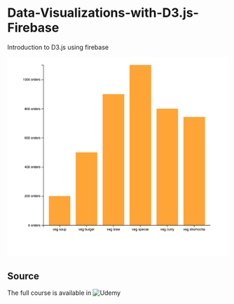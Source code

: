 # Data-Visualizations-with-D3.js-Firebase
Introduction to D3.js using firebase

![Screenshot](imgs/screenshot.png)


## Source
The full course is available in ![Udemy](https://www.udemy.com/course/build-data-uis-with-d3-firebase/)

